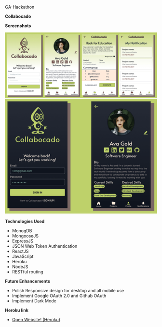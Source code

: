 GA-Hackathon

<strong>Collabocado</strong>

<strong>Screenshots</strong>

<img src="collabocado.PNG">

<img src="collabocadodark.PNG">

<strong>Technologies Used</strong>

- MonogDB
- MongooseJS
- ExpressJS
- JSON Web Token Authentication
- ReactJS
- JavaScript
- Heroku
- NodeJS
- RESTful routing

<strong>Future Enhancements</strong>

- Polish Responsive design for desktop and all mobile use
- Implement Google OAuth 2.0 and Github OAuth
- Implement Dark Mode


<strong>Heroku link</strong>

- [Open Website! (Heroku)](https://collabocado.herokuapp.com/)

